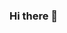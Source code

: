 ### Hi there 👋

<!--
**annyannyanny/annyannyanny** is a ✨ _special_ ✨ repository because its `README.md` (this file) appears on your GitHub profile.

Here are some ideas to get you started:

- 🔭 I’m currently working on data analytics
- 🌱 I’m currently learning Tableau, R, SQL ...
- 👯 I’m looking to collaborate on ...
- 🤔 I’m looking for help with ...
- 💬 Ask me about ...
- 📫 How to reach me: Thru linkedin - https://www.linkedin.com/in/zhaoyiqian1996/
Tableau public - https://public.tableau.com/app/profile/anny.qian6270
- ⚡ Fun fact: I'm a kendo player.
-->


